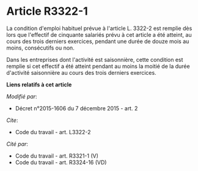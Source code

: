# Article R3322-1

La condition d'emploi habituel prévue à l'article L. 3322-2 est remplie dès lors que l'effectif de cinquante salariés prévu à
cet article a été atteint,                au cours des trois derniers exercices, pendant une durée de douze mois au moins,
consécutifs ou non. 

Dans les entreprises dont l'activité est saisonnière, cette condition est remplie si cet effectif a été atteint pendant au
moins la moitié de la durée d'activité saisonnière au cours des trois derniers exercices.

**Liens relatifs à cet article**

_Modifié par_:

  - Décret n°2015-1606 du 7 décembre 2015 - art. 2

_Cite_:

  - Code du travail - art. L3322-2

_Cité par_:

  - Code du travail - art. R3321-1 (V)
  - Code du travail - art. R3324-16 (VD)
